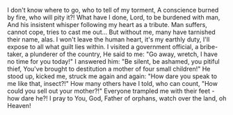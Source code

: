 I don't know where to go, who to tell of my torment,
A conscience burned by fire, who will pity it?!
What have I done, Lord, to be burdened with man,
And his insistent whisper following my heart as a tribute.
Man suffers, cannot cope, tries to cast me out...
But without me, many have tarnished their name, alas.
I won't leave the human heart, it's my earthly duty,
I'll expose to all what guilt lies within.
I visited a government official, a bribe-taker, a plunderer of the country,
He said to me: "Go away, wretch, I have no time for you today!"
I answered him: "Be silent, be ashamed, you pitiful thief,
You've brought to destitution a mother of four small children!"
He stood up, kicked me, struck me again and again:
"How dare you speak to me like that, insect?!"
How many others have I told, who can count, "How could you sell out your mother?!"
Everyone trampled me with their feet - how dare he?!
I pray to You, God, Father of orphans, watch over the land, oh Heaven!